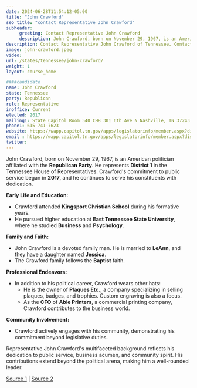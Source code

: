 ```yaml
---
date: 2024-06-28T11:54:12-05:00
title: "John Crawford"
seo_title: "contact Representative John Crawford"
subheader:
     greeting: Contact Representative John Crawford
     description: John Crawford, born on November 29, 1967, is an American politician affiliated with the **Republican Party**. He represents **District 1** in the Tennessee House of Representatives.
description: Contact Representative John Crawford of Tennessee. Contact information for John Crawford includes email address, phone number, and mailing address.
image: john-crawford.jpeg
video:
url: /states/tennessee/john-crawford/
weight: 1
layout: course_home

####candidate
name: John Crawford
state: Tennessee
party: Republican
role: Representative
inoffice: Current
elected: 2017
mailing1: State Capitol Room 540 CHB 301 6th Ave N Nashville, TN 37243
phone1: 615-741-7623
website: https://wapp.capitol.tn.gov/apps/legislatorinfo/member.aspx?district=H1/
email : https://wapp.capitol.tn.gov/apps/legislatorinfo/member.aspx?district=H1/
twitter: 
---
```

John Crawford, born on November 29, 1967, is an American politician affiliated with the **Republican Party**. He represents **District 1** in the Tennessee House of Representatives. Crawford's commitment to public service began in **2017**, and he continues to serve his constituents with dedication.

**Early Life and Education:**
- Crawford attended **Kingsport Christian School** during his formative years.
- He pursued higher education at **East Tennessee State University**, where he studied **Business** and **Psychology**.

**Family and Faith:**
- John Crawford is a devoted family man. He is married to **LeAnn**, and they have a daughter named **Jessica**.
- The Crawford family follows the **Baptist** faith.

**Professional Endeavors:**
- In addition to his political career, Crawford wears other hats:
  - He is the owner of **Plaques Etc.**, a company specializing in selling plaques, badges, and trophies. Custom engraving is also a focus.
  - As the **CFO** of **Able Printers**, a commercial printing company, Crawford contributes to the business world.

**Community Involvement:**
- Crawford actively engages with his community, demonstrating his commitment beyond legislative duties.

Representative John Crawford's multifaceted background reflects his dedication to public service, business acumen, and community spirit. His contributions extend beyond the political arena, making him a well-rounded leader.

[Source 1](https://en.wikipedia.org/wiki/John_Crawford_%28Tennessee_politician%29) | [Source 2](https://ballotpedia.org/John_Crawford_%28Tennessee%29)


